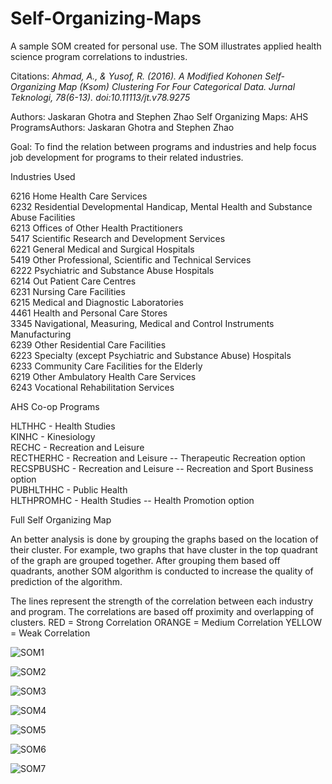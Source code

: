 # Self-Organizing-Maps
A sample SOM created for personal use.
The SOM illustrates applied health science program correlations to industries.

Citations:
*Ahmad, A., & Yusof, R. (2016). A Modified Kohonen Self-Organizing Map (Ksom) Clustering For Four Categorical Data. Jurnal Teknologi, 78(6-13). doi:10.11113/jt.v78.9275*

Authors: Jaskaran Ghotra and Stephen Zhao 
Self Organizing Maps: AHS ProgramsAuthors: Jaskaran Ghotra and Stephen Zhao

Goal: To find the relation between programs and industries and help focus job development for programs to their related industries. 

Industries Used


6216 Home Health Care Services  
6232 Residential Developmental Handicap, Mental Health and Substance Abuse Facilities  
6213 Offices of Other Health Practitioners  
5417 Scientific Research and Development Services  
6221 General Medical and Surgical Hospitals  
5419 Other Professional, Scientific and Technical Services  
6222 Psychiatric and Substance Abuse Hospitals  
6214 Out Patient Care Centres  
6231 Nursing Care Facilities  
6215 Medical and Diagnostic Laboratories  
4461 Health and Personal Care Stores  
3345 Navigational, Measuring, Medical and Control Instruments Manufacturing  
6239 Other Residential Care Facilities  
6223 Specialty (except Psychiatric and Substance Abuse) Hospitals  
6233 Community Care Facilities for the Elderly  
6219 Other Ambulatory Health Care Services  
6243 Vocational Rehabilitation Services  


AHS Co-op Programs

HLTHHC - Health Studies   
KINHC - Kinesiology   
RECHC - Recreation and Leisure   
RECTHERHC - Recreation and Leisure -- Therapeutic Recreation option   
RECSPBUSHC - Recreation and Leisure -- Recreation and Sport Business option   
PUBHLTHHC - Public Health    
HLTHPROMHC - Health Studies -- Health Promotion option   


Full Self Organizing Map

An better analysis is done by grouping the graphs based on the location of their cluster. 
For example, two graphs that have cluster in the top quadrant of the graph are grouped together. 
After grouping them based off quadrants, another SOM algorithm is conducted to increase the quality of prediction of the algorithm.

The lines represent the strength of the correlation between each industry and program. The correlations are based off proximity and overlapping of clusters. 
RED = Strong Correlation
ORANGE = Medium Correlation
YELLOW = Weak Correlation

![SOM1](https://github.com/jaskarangh1/Self-Organizing-Maps/blob/master/SOM/SOM1.PNG "SOM Full")

![SOM2](https://github.com/jaskarangh1/Self-Organizing-Maps/blob/master/SOM/SOM2.PNG "SOM Full")

![SOM3](https://github.com/jaskarangh1/Self-Organizing-Maps/blob/master/SOM/SOM3.PNG "Legend")

![SOM4](https://github.com/jaskarangh1/Self-Organizing-Maps/blob/master/SOM/SOM4.PNG "Top Quadrant")

![SOM5](https://github.com/jaskarangh1/Self-Organizing-Maps/blob/master/SOM/SOM5.PNG "Bottom Quadrant")

![SOM6](https://github.com/jaskarangh1/Self-Organizing-Maps/blob/master/SOM/SOM6.PNG "Left Quadrant")

![SOM7](https://github.com/jaskarangh1/Self-Organizing-Maps/blob/master/SOM/SOM7.PNG "Right Quadrant")





